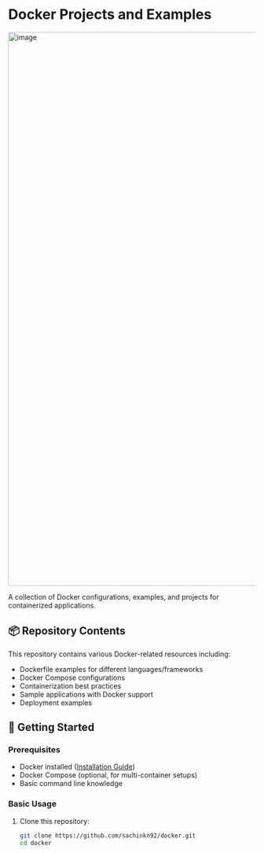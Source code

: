 # Docker Projects and Examples

<img width="1316" height="1126" alt="image" src="https://github.com/user-attachments/assets/b9a1aff9-41e3-499b-9949-e25c8dc2da54" />

A collection of Docker configurations, examples, and projects for containerized applications.

## 📦 Repository Contents

This repository contains various Docker-related resources including:

- Dockerfile examples for different languages/frameworks
- Docker Compose configurations
- Containerization best practices
- Sample applications with Docker support
- Deployment examples

## 🚀 Getting Started

### Prerequisites
- Docker installed ([Installation Guide](https://docs.docker.com/get-docker/))
- Docker Compose (optional, for multi-container setups)
- Basic command line knowledge

### Basic Usage

1. Clone this repository:
   ```bash
   git clone https://github.com/sachinkn92/docker.git
   cd docker
